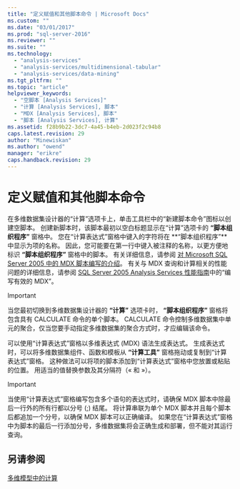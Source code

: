 ```yaml
---
title: "定义赋值和其他脚本命令 | Microsoft Docs"
ms.custom: ""
ms.date: "03/01/2017"
ms.prod: "sql-server-2016"
ms.reviewer: ""
ms.suite: ""
ms.technology: 
  - "analysis-services"
  - "analysis-services/multidimensional-tabular"
  - "analysis-services/data-mining"
ms.tgt_pltfrm: ""
ms.topic: "article"
helpviewer_keywords: 
  - "空脚本 [Analysis Services]"
  - "计算 [Analysis Services], 脚本"
  - "MDX [Analysis Services], 脚本"
  - "脚本 [Analysis Services], 计算"
ms.assetid: f28b9b22-3dc7-4a45-b4eb-2d023f2c94b8
caps.latest.revision: 29
author: "Minewiskan"
ms.author: "owend"
manager: "erikre"
caps.handback.revision: 29
---
```

# 定义赋值和其他脚本命令
  在多维数据集设计器的“计算”选项卡上，单击工具栏中的“新建脚本命令”图标以创建空脚本。 创建新脚本时，该脚本最初以空白标题显示在“计算”选项卡的 **“脚本组织程序”** 窗格中。 您在“计算表达式”窗格中键入的字符将在 **“脚本组织程序”**中显示为项的名称。 因此，您可能要在第一行中键入被注释的名称，以更方便地标识 **“脚本组织程序”** 窗格中的脚本。 有关详细信息，请参阅 [对 Microsoft SQL Server 2005 中的 MDX 脚本编写的介绍](http://go.microsoft.com/fwlink/?LinkId=81892)。 有关与 MDX 查询和计算相关的性能问题的详细信息，请参阅 [SQL Server 2005 Analysis Services 性能指南](http://go.microsoft.com/fwlink/?LinkId=81621)中的“编写有效的 MDX”。  
  
> [!IMPORTANT]  
>  当您最初切换到多维数据集设计器的 **“计算”** 选项卡时， **“脚本组织程序”** 窗格将包含具有 CALCULATE 命令的单个脚本。 CALCULATE 命令控制多维数据集中单元的聚合，仅当您要手动指定多维数据集的聚合方式时，才应编辑该命令。  
  
 可以使用“计算表达式”窗格以多维表达式 (MDX) 语法生成表达式。 生成表达式时，可以将多维数据集组件、函数和模板从 **“计算工具”** 窗格拖动或复制到“计算表达式”窗格。 这种做法可以将项的脚本添加到“计算表达式”窗格中您放置或粘贴的位置。 用适当的值替换参数及其分隔符（« 和 »）。  
  
> [!IMPORTANT]  
>  当使用“计算表达式”窗格编写包含多个语句的表达式时，请确保 MDX 脚本中除最后一行外的所有行都以分号 (;) 结尾。 将计算串联为单个 MDX 脚本并且每个脚本后都追加一个分号，以确保 MDX 脚本可以正确编译。 如果您在“计算表达式”窗格中为脚本的最后一行添加分号，多维数据集将会正确生成和部署，但不能对其运行查询。  
  
## 另请参阅  
 [多维模型中的计算](../../analysis-services/multidimensional-models/calculations-in-multidimensional-models.md)  
  
  